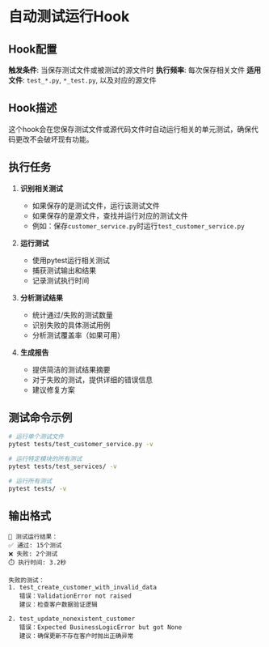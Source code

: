 # 自动测试运行Hook

## Hook配置

**触发条件**: 当保存测试文件或被测试的源文件时
**执行频率**: 每次保存相关文件
**适用文件**: `test_*.py`, `*_test.py`, 以及对应的源文件

## Hook描述

这个hook会在您保存测试文件或源代码文件时自动运行相关的单元测试，确保代码更改不会破坏现有功能。

## 执行任务

1. **识别相关测试**
   - 如果保存的是测试文件，运行该测试文件
   - 如果保存的是源文件，查找并运行对应的测试文件
   - 例如：保存`customer_service.py`时运行`test_customer_service.py`

2. **运行测试**
   - 使用pytest运行相关测试
   - 捕获测试输出和结果
   - 记录测试执行时间

3. **分析测试结果**
   - 统计通过/失败的测试数量
   - 识别失败的具体测试用例
   - 分析测试覆盖率（如果可用）

4. **生成报告**
   - 提供简洁的测试结果摘要
   - 对于失败的测试，提供详细的错误信息
   - 建议修复方案

## 测试命令示例

```bash
# 运行单个测试文件
pytest tests/test_customer_service.py -v

# 运行特定模块的所有测试
pytest tests/test_services/ -v

# 运行所有测试
pytest tests/ -v
```

## 输出格式

```
🧪 测试运行结果：
✅ 通过: 15个测试
❌ 失败: 2个测试
⏱️ 执行时间: 3.2秒

失败的测试：
1. test_create_customer_with_invalid_data
   错误：ValidationError not raised
   建议：检查客户数据验证逻辑

2. test_update_nonexistent_customer
   错误：Expected BusinessLogicError but got None
   建议：确保更新不存在客户时抛出正确异常
```
